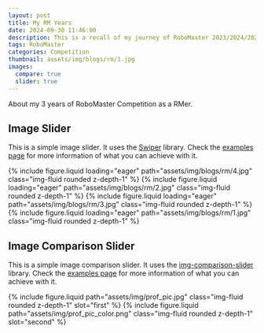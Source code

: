 ```yaml
---
layout: post
title: My RM Years
date: 2024-09-30 11:46:00
description: This is a recall of my journey of RoboMaster 2023/2024/2025 (3 seasons).
tags: RoboMaster 
categories: Competition
thumbnail: assets/img/blogs/rm/1.jpg
images:
  compare: true
  slider: true
---
```


About my 3 years of RoboMaster Competition as a RMer.

## Image Slider

This is a simple image slider. It uses the [Swiper](https://swiperjs.com/) library. Check the [examples page](https://swiperjs.com/demos) for more information of what you can achieve with it.

<swiper-container keyboard="true" navigation="true" pagination="true" pagination-clickable="true" pagination-dynamic-bullets="true" rewind="true">
  <swiper-slide>{% include figure.liquid loading="eager" path="assets/img/blogs/rm/4.jpg" class="img-fluid rounded z-depth-1" %}</swiper-slide>
  <swiper-slide>{% include figure.liquid loading="eager" path="assets/img/blogs/rm/2.jpg" class="img-fluid rounded z-depth-1" %}</swiper-slide>
  <swiper-slide>{% include figure.liquid loading="eager" path="assets/img/blogs/rm/3.jpg" class="img-fluid rounded z-depth-1" %}</swiper-slide>
  <swiper-slide>{% include figure.liquid loading="eager" path="assets/img/blogs/rm/1.jpg" class="img-fluid rounded z-depth-1" %}</swiper-slide>
</swiper-container>

## Image Comparison Slider

This is a simple image comparison slider. It uses the [img-comparison-slider](https://img-comparison-slider.sneas.io/) library. Check the [examples page](https://img-comparison-slider.sneas.io/examples.html) for more information of what you can achieve with it.

<img-comparison-slider>
  {% include figure.liquid path="assets/img/prof_pic.jpg" class="img-fluid rounded z-depth-1" slot="first" %}
  {% include figure.liquid path="assets/img/prof_pic_color.png" class="img-fluid rounded z-depth-1" slot="second" %}
</img-comparison-slider>
